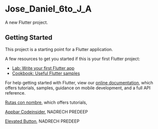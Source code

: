 # Jose_Daniel_6to_J_A

A new Flutter project.

## Getting Started

This project is a starting point for a Flutter application.

A few resources to get you started if this is your first Flutter project:

- [Lab: Write your first Flutter app](https://flutter.dev/docs/get-started/codelab)
- [Cookbook: Useful Flutter samples](https://flutter.dev/docs/cookbook)

For help getting started with Flutter, view our
[online documentation](https://flutter.dev/docs), which offers tutorials,
samples, guidance on mobile development, and a full API reference.

[Rutas con nombre](https://esflutter.dev/docs/cookbook/navigation/named-routes), which offers tutorials,

[Appbar Codeinsider](https://codesinsider.com/flutter-appbar-example-tutorial/), NADRECH PREDEEP

[Elevated Button](https://codesinsider.com/flutter-elevatedbutton-example/), NADRECH PREDEEP





